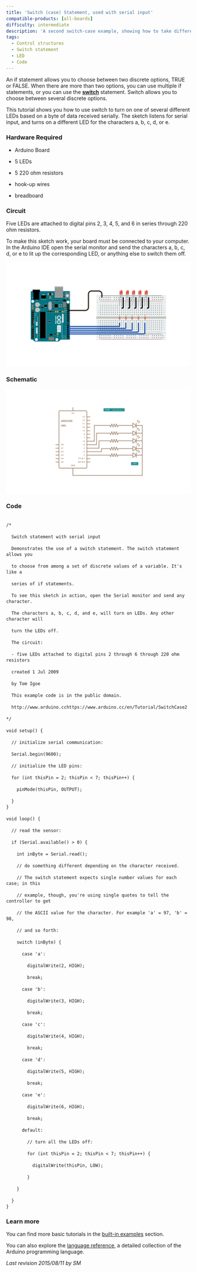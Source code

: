```yaml
---
title: 'Switch (case) Statement, used with serial input'
compatible-products: [all-boards]
difficulty: intermediate
description: 'A second switch-case example, showing how to take different actions based on the characters received in the serial port.'
tags: 
  - Control structures
  - Switch statement
  - LED
  - Code
---
```


An if statement allows you to choose between two discrete options, TRUE or FALSE.  When there are more than two options, you can use multiple if statements, or you can use the [**switch**](https://www.arduino.cc/en/Reference/SwitchCase) statement.  Switch allows you to choose between several discrete options.

This tutorial shows you how to use switch to turn on one of several different LEDs based on a byte of data received serially. The sketch listens for serial input, and turns on a different LED for the characters a, b, c, d, or e.

### Hardware Required

- Arduino Board

- 5 LEDs

- 5 220 ohm resistors

- hook-up wires

- breadboard

### Circuit

Five LEDs are attached to digital pins 2, 3, 4, 5, and 6 in series through 220 ohm resistors.

To make this sketch work, your board must be connected to your computer. In the Arduino IDE open the serial monitor  and send the characters a, b, c, d, or e to lit up the corresponding LED, or anything else to switch them off.


![](assets/circuit.png)


### Schematic


![](assets/schematic.png)

### Code

```arduino

/*

  Switch statement with serial input

  Demonstrates the use of a switch statement. The switch statement allows you

  to choose from among a set of discrete values of a variable. It's like a

  series of if statements.

  To see this sketch in action, open the Serial monitor and send any character.

  The characters a, b, c, d, and e, will turn on LEDs. Any other character will

  turn the LEDs off.

  The circuit:

  - five LEDs attached to digital pins 2 through 6 through 220 ohm resistors

  created 1 Jul 2009

  by Tom Igoe

  This example code is in the public domain.

  http://www.arduino.cchttps://www.arduino.cc/en/Tutorial/SwitchCase2

*/

void setup() {

  // initialize serial communication:

  Serial.begin(9600);

  // initialize the LED pins:

  for (int thisPin = 2; thisPin < 7; thisPin++) {

    pinMode(thisPin, OUTPUT);

  }
}

void loop() {

  // read the sensor:

  if (Serial.available() > 0) {

    int inByte = Serial.read();

    // do something different depending on the character received.

    // The switch statement expects single number values for each case; in this

    // example, though, you're using single quotes to tell the controller to get

    // the ASCII value for the character. For example 'a' = 97, 'b' = 98,

    // and so forth:

    switch (inByte) {

      case 'a':

        digitalWrite(2, HIGH);

        break;

      case 'b':

        digitalWrite(3, HIGH);

        break;

      case 'c':

        digitalWrite(4, HIGH);

        break;

      case 'd':

        digitalWrite(5, HIGH);

        break;

      case 'e':

        digitalWrite(6, HIGH);

        break;

      default:

        // turn all the LEDs off:

        for (int thisPin = 2; thisPin < 7; thisPin++) {

          digitalWrite(thisPin, LOW);

        }

    }

  }
}
```

### Learn more

You can find more basic tutorials in the [built-in examples](/built-in-examples) section.

You can also explore the [language reference](https://www.arduino.cc/reference/en/), a detailed collection of the Arduino programming language.

*Last revision 2015/08/11 by SM*